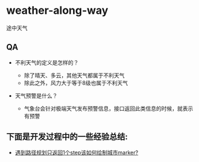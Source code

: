 # weather-along-way
途中天气


## QA

- 不利天气的定义是怎样的？
  - 除了晴天、多云，其他天气都属于不利天气
  - 除此之外，风力大于等于8级也属于不利天气

- 天气预警是什么？
  - 气象台会针对极端天气发布预警信息，接口返回此类信息的时候，就表示有预警
## 下面是开发过程中的一些经验总结:

- [遇到路径规划只返回1个step该如何绘制城市marker?](./doc/article/baidu-map-01.md)